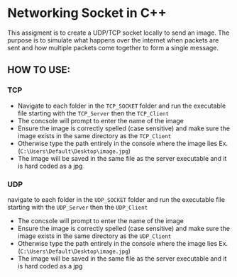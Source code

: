 # Networking Socket in C++

This assigment is to create a UDP/TCP socket locally to send an image. The purpose is to simulate what happens over the internet when packets are sent and how multiple packets come together to form a single message.

## HOW TO USE:

### TCP
- Navigate to each folder in the `TCP_SOCKET` folder and run the executable file starting with the `TCP_Server` then the `TCP_Client`
- The concsole will prompt to enter the name of the image
- Ensure the image is correctly spelled (case sensitive) and make sure the image exists in the same directory as the `TCP_Client`
- Otherwise type the path entirely in the console where the image lies Ex. (`C:\Users\Default\Desktop\image.jpg`)
- The image will be saved in the same file as the server executable and it is hard coded as a jpg

### UDP 
navigate to each folder in the `UDP_SOCKET` folder and run the executable file starting with the `UDP_Server` then the `UDP_Client`
- The concsole will prompt to enter the name of the image
- Ensure the image is correctly spelled (case sensitive) and make sure the image exists in the same directory as the `UDP_Client`
- Otherwise type the path entirely in the console where the image lies Ex. (`C:\Users\Default\Desktop\image.jpg`)
- The image will be saved in the same file as the server executable and it is hard coded as a jpg

